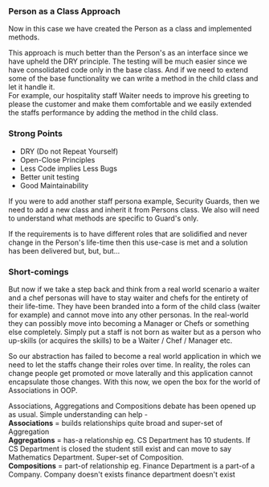 ### Person as a Class Approach
Now in this case we have created the Person as a class and implemented methods.  

This approach is much better than the Person's as an interface since we have upheld the DRY principle. The testing will be much easier since we have consolidated code only in the base class. And if we need to extend some of the base functionality we can write a method in the child class and let it handle it.  
For example, our hospitality staff Waiter needs to improve his greeting to please the customer and make them comfortable and we easily extended the staffs performance by adding the method in the child class. 

### Strong Points
- DRY (Do not Repeat Yourself)
- Open-Close Principles
- Less Code implies Less Bugs
- Better unit testing
- Good Maintainability

If you were to add another staff persona example, Security Guards, then we need to add a new class and inherit it from Persons class. We also will need to understand what methods are specific to Guard's only. 

If the requirements is to have different roles that are solidified and never change in the Person's life-time then this use-case is met and a solution has been delivered but, but, but...

### Short-comings
But now if we take a step back and think from a real world scenario a waiter and a chef personas will have to stay waiter and chefs for the entirety of their life-time. They have been branded into a form of the child class (waiter for example) and cannot move into any other personas. In the real-world they can possibly move into becoming a Manager or Chefs or something else completely. Simply put a staff is not born as waiter but as a person who up-skills (or acquires the skills) to be a Waiter / Chef / Manager etc.  

So our abstraction has failed to become a real world application in which we need to let the staffs change their roles over time. In reality, the roles can change people get promoted or move laterally and this application cannot encapsulate those changes. With this now, we open the box for the world of Associations in OOP.

Associations, Aggregations and Compositions debate has been opened up as usual.
Simple understanding can help -   
**Associations** = builds relationships quite broad and super-set of Aggregation  
**Aggregations** = has-a relationship eg. CS Department has 10 students. If CS Department is closed the student still exist and can move to say Mathematics Department. Super-set of Composition.  
**Compositions** = part-of relationship eg. Finance Department is a part-of a Company. Company doesn't exists finance department doesn't exist